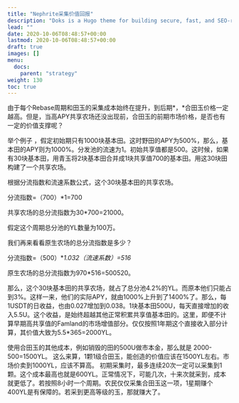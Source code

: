 ```yaml
---
title: "Nephrite采集价值回报"
description: "Doks is a Hugo theme for building secure, fast, and SEO-ready documentation websites, which you can easily update and customize."
lead: ""
date: 2020-10-06T08:48:57+00:00
lastmod: 2020-10-06T08:48:57+00:00
draft: true
images: []
menu:
  docs:
    parent: "strategy"
weight: 130
toc: true
---
```


由于每个Rebase周期和田玉的采集成本始终在提升，到后期*，*合田玉价格一定越高。但是，当高APY共享农场还没出现前，合田玉的前期市场价格，是否也有一定的价值支撑呢？

举个例子 ，假定初始期只有1000块基本田。这时野田的APY为500%，那么，基本田的APY则为1000%。分发池的流速为1。初始共享值都是500。这时候，如果有30块基本田，用青玉将2块基本田合并成1块共享值700的基本田。用这30块田构建了一个共享农场。

根据分流指数和流速系数公式，这个30块基本田的共享农场。 

分流指数=（700）*1=700 

共享农场的总分流指数为30*700=21000。 

假定这个周期总分池的YL数量为100万。 

我们再来看看原生农场的总分流指数是多少？

分流指数=（500）**1.032（流速系数）=516* 

原生农场的总分流指数为970*516=500520。 

那么，这个30块基本田的共享农场，就占了总分池4.2%的YL。而原本他们只能占到3%。这样一来，他们的实际APY，就由1000%上升到了1400%了。那么，每1USDT的日收益，也由0.027增加到0.038。1块基本田500U，每天直接增加的收入5.5U。这个收益，是始终超越其他正常积累共享值基本田的。这里，即便不计算早期高共享值的Famland的市场增值部分。仅仅按照1年期这个直接收入部分计算，其价值大致为5.5*365=2000YL。 

使用合田玉的其他成本，例如销毁的田的500U做市本金，那么就是 2000-500=1500YL。 这么来算，1颗1级合田玉，能创造的价值应该在1500YL左右。市场价卖到1000YL，应该不算高。 初期采集时，最多连续20次一定可以采集到1颗。这个成本最高也就是600YL。正常情况下，可能几次，十来次就采到，成本就更低了。若按照8小时一个周期。农民仅仅采集合田玉这一项，1星期赚个400YL是有保障的。若采到更高等级的玉，那就赚大了。